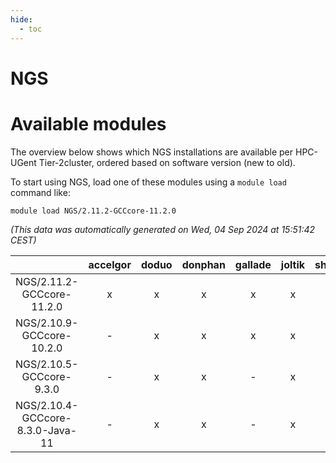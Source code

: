 ```yaml
---
hide:
  - toc
---
```


NGS
===

# Available modules


The overview below shows which NGS installations are available per HPC-UGent Tier-2cluster, ordered based on software version (new to old).

To start using NGS, load one of these modules using a `module load` command like:

```shell
module load NGS/2.11.2-GCCcore-11.2.0
```

*(This data was automatically generated on Wed, 04 Sep 2024 at 15:51:42 CEST)*  

| |accelgor|doduo|donphan|gallade|joltik|shinx|skitty|
| :---: | :---: | :---: | :---: | :---: | :---: | :---: | :---: |
|NGS/2.11.2-GCCcore-11.2.0|x|x|x|x|x|-|x|
|NGS/2.10.9-GCCcore-10.2.0|-|x|x|x|x|-|x|
|NGS/2.10.5-GCCcore-9.3.0|-|x|x|-|x|-|x|
|NGS/2.10.4-GCCcore-8.3.0-Java-11|-|x|x|-|x|-|x|

